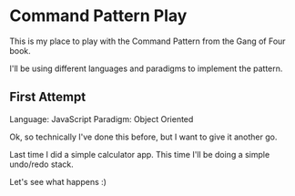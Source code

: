 # Command Pattern Play

This is my place to play with the Command Pattern from the Gang of Four book.

I'll be using different languages and paradigms to implement the pattern.

## First Attempt
Language: JavaScript
Paradigm: Object Oriented

Ok, so technically I've done this before, but I want to give it another go. 

Last time I did a simple calculator app.
This time I'll be doing a simple undo/redo stack. 

Let's see what happens :)
